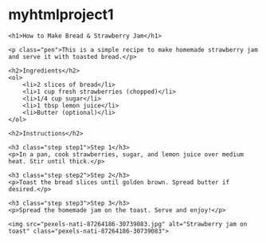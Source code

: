 # myhtmlproject1

<!DOCTYPE html>
<html lang="en">
<head>
    <meta charset="UTF-8">
    <meta name="viewport" content="width=device-width, initial-scale=1.0">
    <title>Simple Recipe Page</title>
    <link rel="stylesheet" href="style.css">
</head>
<body>

    <h1>How to Make Bread & Strawberry Jam</h1>

    <p class="pen">This is a simple recipe to make homemade strawberry jam and serve it with toasted bread.</p>

    <h2>Ingredients</h2>
    <ol>
        <li>2 slices of bread</li>
        <li>1 cup fresh strawberries (chopped)</li>
        <li>1/4 cup sugar</li>
        <li>1 tbsp lemon juice</li>
        <li>Butter (optional)</li>
    </ol>

    <h2>Instructions</h2>

    <h3 class="step step1">Step 1</h3>
    <p>In a pan, cook strawberries, sugar, and lemon juice over medium heat. Stir until thick.</p>

    <h3 class="step step2">Step 2</h3>
    <p>Toast the bread slices until golden brown. Spread butter if desired.</p>

    <h3 class="step step3">Step 3</h3>
    <p>Spread the homemade jam on the toast. Serve and enjoy!</p>

    <img src="pexels-nati-87264186-30739083.jpg" alt="Strawberry jam on toast" class="pexels-nati-87264186-30739083">

</body>
</html>



